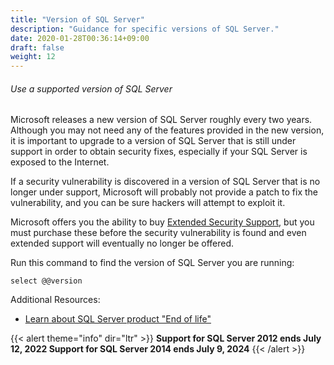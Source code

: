 ```yaml
---
title: "Version of SQL Server"
description: "Guidance for specific versions of SQL Server."
date: 2020-01-28T00:36:14+09:00
draft: false
weight: 12
---
```


###### Use a supported version of SQL Server

Microsoft releases a new version of SQL Server roughly every two years.  Although you may not need any of the features provided in the new version, it is important to upgrade to a version of SQL Server that is still under support in order to obtain security fixes, especially if your SQL Server is exposed to the Internet.

If a security vulnerability is discovered in a version of SQL Server that is no longer under support, Microsoft will probably not provide a patch to fix the vulnerability, and you can be sure hackers will attempt to exploit it.

Microsoft offers you the ability to buy [Extended Security Support](https://docs.microsoft.com/en-us/sql/sql-server/end-of-support/sql-server-extended-security-updates), but you must purchase these before the security vulnerability is found and even extended support will eventually no longer be offered.

Run this command to find the version of SQL Server you are running:
```
select @@version
```

Additional Resources:

* [Learn about SQL Server product "End of life"](https://www.lansweeper.com/eol/a-comprehensive-guide-to-sql-server-end-of-life/)

{{< alert theme="info" dir="ltr" >}} **Support for SQL Server 2012 ends July 12, 2022
Support for SQL Server 2014 ends July  9, 2024**
{{< /alert >}}